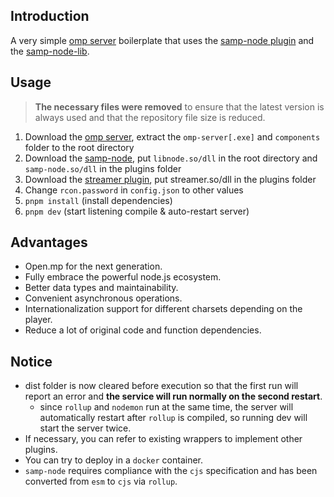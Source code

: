 ## Introduction

A very simple [omp server](https://github.com/openmultiplayer/server-beta) boilerplate that uses the [samp-node plugin](https://github.com/AmyrAhmady/samp-node) and the [samp-node-lib](https://github.com/peterszombati/samp-node-lib).

## Usage

> **The necessary files were removed** to ensure that the latest version is always used and that the repository file size is reduced.

1. Download the [omp server](https://github.com/openmultiplayer/server-beta/releases), extract the `omp-server[.exe]` and `components` folder to the root directory
2. Download the [samp-node](https://github.com/AmyrAhmady/samp-node/releases), put `libnode.so/dll` in the root directory and `samp-node.so/dll` in the plugins folder
3. Download the [streamer plugin](https://github.com/samp-incognito/samp-streamer-plugin/releases), put streamer.so/dll in the plugins folder
4. Change `rcon.password` in `config.json` to other values
5. `pnpm install` (install dependencies)
6. `pnpm dev` (start listening compile & auto-restart server)

## Advantages

- Open.mp for the next generation.
- Fully embrace the powerful node.js ecosystem.
- Better data types and maintainability.
- Convenient asynchronous operations.
- Internationalization support for different charsets depending on the player.
- Reduce a lot of original code and function dependencies.

## Notice

- dist folder is now cleared before execution so that the first run will report an error and **the service will run normally on the second restart**.
  - since `rollup` and `nodemon` run at the same time, the server will automatically restart after `rollup` is compiled, so running dev will start the server twice.
- If necessary, you can refer to existing wrappers to implement other plugins.
- You can try to deploy in a `docker` container.
- `samp-node` requires compliance with the `cjs` specification and has been converted from `esm` to `cjs` via `rollup`.
